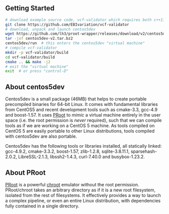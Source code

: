 ## Getting Started
```sh
# download example source code, vcf-validator which requires both c++11 and boost
git clone https://github.com/EBIvariation/vcf-validator
# download, unpack and launch centos5dev
wget https://github.com/lh3/proot-wrapper/releases/download/v2/centos5dev-v2.tar.bz2
tar -jxf centos5dev-v2.tar.bz2
centos5dev/run  # this enters the centos5dev "virtual machine"
# compile vcf-validator
mkdir -p vcf-validator/build
cd vcf-validator/build
cmake .. && make -j2
# exit the "virtual machine"
exit  # or press "control-D"
```

## About centos5dev

Centos5dev is a small package (46MB) that helps to create portable precompiled
binaries for 64-bit Linux. It comes with fundamental libraries from CentOS5 and
recent development tools such as cmake-3.3, gcc-4.9 and boost-1.57.  It uses
[PRoot][proot] to *mimic* a virtual machine entirely in the user space (i.e.
the root permission is *never* required), such that we can compile tools as if
we are working on a CentOS 5 machine. As tools compiled on CentOS 5 are easily
portable to other Linux distributions, tools compiled with centos5dev are also
portable.

Centos5dev has the following tools or libraries installed, all statically
linked: gcc-4.9.2, cmake-3.3.2, boost-1.57, zlib-1.2.8, sqlite-3.8.11.1,
sparsehash-2.0.2, LibreSSL-2.1.3, libssh2-1.4.3, curl-7.40.0 and
busybox-1.23.2.

## About PRoot

[PRoot][proot] is a powerful [chroot][chroot] emulator without the root
permission. PRoot/chroot takes an arbitrary directory as if it is a new root
filesystem, isolated from the rest of filesystems. It effectively provides a
way to launch a complex pipeline, or even an entire Linux distribution, with
dependencies fully contained in a single directory.

[proot]: http://proot.me
[chroot]: https://en.wikipedia.org/wiki/Chroot
